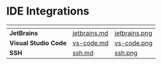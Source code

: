 # IDE Integrations

<table data-card-size="large" data-view="cards">
   <thead>
      <tr>
         <th></th>
         <th data-hidden data-card-target data-type="content-ref"></th>
         <th data-hidden data-card-cover data-type="files"></th>
      </tr>
   </thead>
   <tbody>
      <tr>
         <td><strong>JetBrains</strong></td>
         <td><a href="jetbrains.md">jetbrains.md</a></td>
         <td><a href="../../../.gitbook/assets/jetbrains.png">jetbrains.png</a></td>
      </tr>
      <tr>
         <td><strong>Visual Studio Code</strong></td>
         <td><a href="vscode.md">vs-code.md</a></td>
         <td><a href="../../../.gitbook/assets/vs-code.png">vs-code.png</a></td>
      </tr>
      <tr>
         <td><strong>SSH</strong></td>
         <td><a href="ssh.md">ssh.md</a></td>
         <td><a href="../../../.gitbook/assets/ssh.png">ssh.png</a></td>
      </tr>
   </tbody>
</table>